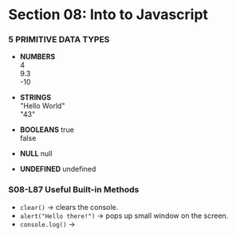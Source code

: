 # Section 08: Into to Javascript

### 5 PRIMITIVE DATA TYPES 

* **NUMBERS**   
      4   
      9.3   
    -10  

* **STRINGS**  
    "Hello World"  
    "43"  

* **BOOLEANS**
    true  
    false  

* **NULL** 
    null  
    
* **UNDEFINED**
    undefined  

### S08-L87 Useful Built-in Methods  
* `clear()` -> clears the console.
* `alert("Hello there!")` -> pops up small window on the screen.
* `console.log()` -> 

